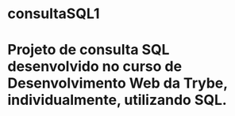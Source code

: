 # consultaSQL1

# Projeto de consulta SQL desenvolvido no curso de Desenvolvimento Web da Trybe, individualmente, utilizando SQL.  

